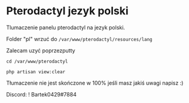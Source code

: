 # Pterodactyl jezyk polski
 Tlumaczenie panelu pterodactyl na jezyk polski.

Folder "pl" wrzuć do `/var/www/pterodactyl/resources/lang`


Zalecam uzyć poprzezputty

`cd /var/www/pterodactyl`

`php artisan view:clear`


Tłumaczenie nie jest skończone w 100% jeśli masz jakiś uwagi napisz :)

Discord: ! Bartek0429#7884
